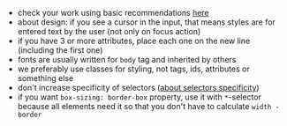 - check your work using basic recommendations [here](https://github.com/mate-academy/layout_colored-blocks/blob/master/checklist.md)
- about design: if you see a cursor in the input, that means styles are for entered text by the user (not only on focus action)
- if you have 3 or more attributes, place each one on the new line (including the first one)
- fonts are usually written for `body` tag and inherited by others
- we preferably use classes for styling, not tags, ids, attributes or something else
- don't increase specificity of selectors ([about selectors specificity](https://www.w3schools.com/css/css_specificity.asp))
- if you want `box-sizing: border-box` property, use it with `*`-selector because all elements need it so that you don't have to calculate `width - border`
